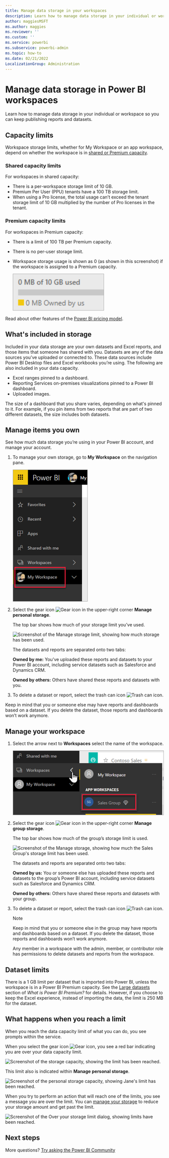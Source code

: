 ```yaml
---
title: Manage data storage in your workspaces
description: Learn how to manage data storage in your individual or workspace to make sure you can continue to publish reports and datasets.
author: maggiesMSFT
ms.author: maggies
ms.reviewer: ''
ms.custom: ''
ms.service: powerbi
ms.subservice: powerbi-admin
ms.topic: how-to
ms.date: 02/21/2022
LocalizationGroup: Administration
---
```

# Manage data storage in Power BI workspaces

Learn how to manage data storage in your individual or workspace so you can keep publishing reports and datasets.

## Capacity limits

Workspace storage limits, whether for My Workspace or an app workspace, depend on whether the workspace is in [shared or Premium capacity](../fundamentals/service-basic-concepts.md#capacities).

### Shared capacity limits
For workspaces in shared capacity:

- There is a per-workspace storage limit of 10 GB.
- Premium Per User (PPU) tenants have a 100 TB storage limit.
- When using a Pro license, the total usage can’t exceed the tenant storage limit of 10 GB multiplied by the number of Pro licenses in the tenant.

### Premium capacity limits
For workspaces in Premium capacity:
- There is a limit of 100 TB per Premium capacity.
- There is no per-user storage limit.
- Workspace storage usage is shown as 0 (as shown in this screenshot) if the workspace is assigned to a Premium capacity. 

  ![Workspace storage usage in a Premium capacity](media/service-admin-manage-your-data-storage-in-power-bi/workspace-storage-usage-premium.png)


Read about other features of the [Power BI pricing model](https://powerbi.microsoft.com/pricing).

## What's included in storage

Included in your data storage are your own datasets and Excel reports, and those items that someone has shared with you. Datasets are any of the data sources you’ve uploaded or connected to. These data sources include Power BI Desktop files and Excel workbooks you’re using. The following are also included in your data capacity.

* Excel ranges pinned to a dashboard.
* Reporting Services on-premises visualizations pinned to a Power BI dashboard.
* Uploaded images.

The size of a dashboard that you share varies, depending on what's pinned to it. For example, if you pin items from two reports that are part of two different datasets, the size includes both datasets.

## Manage items you own

See how much data storage you’re using in your Power BI account, and manage your account.

1. To manage your own storage, go to **My Workspace** on the navigation pane.
   
    ![Screenshot of the navigation pane with My Workspace called out.](media/service-admin-manage-your-data-storage-in-power-bi/power-bi-myworkspace.png)

2. Select the gear icon ![Gear icon](media/service-admin-manage-your-data-storage-in-power-bi/pbi_gearicon.png) in the upper-right corner **Manage personal storage**.
   
    The top bar shows how much of your storage limit you’ve used.
   
    ![Screenshot of the Manage storage limit, showing how much storage has been used.](media/service-admin-manage-your-data-storage-in-power-bi/pbi_persnlstorage.png)
   
    The datasets and reports are separated onto two tabs:
   
    **Owned by me:** You’ve uploaded these reports and datasets to your Power BI account, including service datasets such as Salesforce and Dynamics CRM.  

    **Owned by others:** Others have shared these reports and datasets with you.
1. To delete a dataset or report, select the trash can icon ![Trash can icon](media/service-admin-manage-your-data-storage-in-power-bi/pbi_deleteicon.png).

Keep in mind that you or someone else may have reports and dashboards based on a dataset. If you delete the dataset, those reports and dashboards won’t work anymore.

## Manage your workspace
1. Select the arrow next to **Workspaces** select the name of the workspace.
   
    ![Screenshot of the Workspace selection, showing the Sales Group workspace.](media/service-admin-manage-your-data-storage-in-power-bi/power-bi-group-workspaces.png)
2. Select the gear icon ![Gear icon](media/service-admin-manage-your-data-storage-in-power-bi/pbi_gearicon.png) in the upper-right corner **Manage group storage**.
   
    The top bar shows how much of the group’s storage limit is used.
   
    ![Screenshot of the Manage storage, showing how much the Sales Group's storage limit has been used.](media/service-admin-manage-your-data-storage-in-power-bi/pbi_groupstorage.png)
   
    The datasets and reports are separated onto two tabs:
   
    **Owned by us:** You or someone else has uploaded these reports and datasets to the group’s Power BI account, including service datasets such as Salesforce and Dynamics CRM.

    **Owned by others:** Others have shared these reports and datasets with your group.

3. To delete a dataset or report, select the trash can icon ![Trash can icon](media/service-admin-manage-your-data-storage-in-power-bi/pbi_deleteicon.png).
   
   > [!NOTE]
   > Keep in mind that you or someone else in the group may have reports and dashboards based on a dataset. If you delete the dataset, those reports and dashboards won’t work anymore.
   
   Any member in a workspace with the admin, member, or contributor role has permissions to delete datasets and reports from the workspace.

## Dataset limits
There is a 1 GB limit per dataset that is imported into Power BI, unless the workspace is in a Power BI Premium capacity. See the [Large datasets](../enterprise/service-premium-what-is.md#large-datasets) section of _What is Power BI Premium?_ for details. However, if you choose to keep the Excel experience, instead of importing the data, the limit is 250 MB for the dataset.

## What happens when you reach a limit
When you reach the data capacity limit of what you can do, you see prompts within the service. 

When you select the gear icon ![Gear icon](media/service-admin-manage-your-data-storage-in-power-bi/pbi_gearicon.png), you see a red bar indicating you are over your data capacity limit.

![Screenshot of the storage capacity, showing the limit has been reached.](media/service-admin-manage-your-data-storage-in-power-bi/manage-storage-limit.png)

This limit also is indicated within **Manage personal storage**.

 ![Screenshot of the personal storage capacity, showing Jane's limit has been reached.](media/service-admin-manage-your-data-storage-in-power-bi/manage-storage-limit2.png)

 When you try to perform an action that will reach one of the limits, you see a message you are over the limit. You can [manage your storage](#manage-items-you-own) to reduce your storage amount and get past the limit.

 ![Screenshot of the Over your storage limit dialog, showing limits have been reached.](media/service-admin-manage-your-data-storage-in-power-bi/powerbi-pro-over-limit.png)

 ## Next steps

 More questions? [Try asking the Power BI Community](https://community.powerbi.com/)
